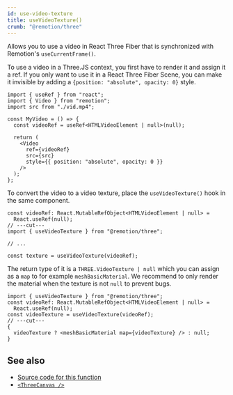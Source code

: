```yaml
---
id: use-video-texture
title: useVideoTexture()
crumb: "@remotion/three"
---
```


Allows you to use a video in React Three Fiber that is synchronized with Remotion's `useCurrentFrame()`.

To use a video in a Three.JS context, you first have to render it and assign it a ref. If you only want to use it in a React Three Fiber Scene, you can make it invisible by adding a `{position: "absolute", opacity: 0}` style.

```tsx twoslash
import { useRef } from "react";
import { Video } from "remotion";
import src from "./vid.mp4";

const MyVideo = () => {
  const videoRef = useRef<HTMLVideoElement | null>(null);

  return (
    <Video
      ref={videoRef}
      src={src}
      style={{ position: "absolute", opacity: 0 }}
    />
  );
};
```

To convert the video to a video texture, place the `useVideoTexture()` hook in the same component.

```tsx twoslash
const videoRef: React.MutableRefObject<HTMLVideoElement | null> =
  React.useRef(null);
// ---cut---
import { useVideoTexture } from "@remotion/three";

// ...

const texture = useVideoTexture(videoRef);
```

The return type of it is a `THREE.VideoTexture | null` which you can assign as a `map` to for example `meshBasicMaterial`. We recommend to only render the material when the texture is not `null` to prevent bugs.

```tsx twoslash
import { useVideoTexture } from "@remotion/three";
const videoRef: React.MutableRefObject<HTMLVideoElement | null> =
  React.useRef(null);
const videoTexture = useVideoTexture(videoRef);
// ---cut---
{
  videoTexture ? <meshBasicMaterial map={videoTexture} /> : null;
}
```

## See also

- [Source code for this function](https://github.com/remotion-dev/remotion/blob/main/packages/three/src/use-video-texture.ts)
- [`<ThreeCanvas />`](/docs/three-canvas)
